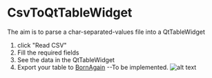 # CsvToQtTableWidget
The aim is to parse a char-separated-values file into a QtTableWidget
1. click "Read CSV"
2. Fill the required fields
3. See the data in the QtTableWidget
4. Export your table to <html><a href="http://www.bornagainproject.org/" target="_blank">BornAgain</a></html> --To be implemented.
![alt text](https://raw.githubusercontent.com/juanmcloaiza/CsvToQtTableWidget/develop/screenshot.png)
